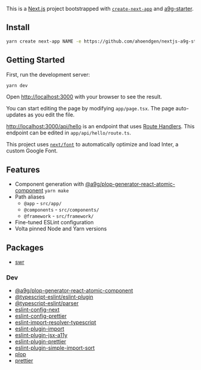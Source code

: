 This is a [Next.js](https://nextjs.org/) project bootstrapped with [`create-next-app`](https://github.com/vercel/next.js/tree/canary/packages/create-next-app) and
[a9g-starter](https://github.com/ahoendgen/nextjs-a9g-starter).

## Install

```bash
yarn create next-app NAME -e https://github.com/ahoendgen/nextjs-a9g-starter
```

## Getting Started

First, run the development server:

```bash
yarn dev
```

Open [http://localhost:3000](http://localhost:3000) with your browser to see the result.

You can start editing the page by modifying `app/page.tsx`. The page auto-updates as you edit the file.

[http://localhost:3000/api/hello](http://localhost:3000/api/hello) is an endpoint that uses [Route Handlers](https://beta.nextjs.org/docs/routing/route-handlers). This endpoint can be edited in `app/api/hello/route.ts`.

This project uses [`next/font`](https://nextjs.org/docs/basic-features/font-optimization) to automatically optimize and load Inter, a custom Google Font.

## Features

- Component generation with [@a9g/plop-generator-react-atomic-component](https://npmjs.com/package/@a9g/plop-generator-react-atomic-component) `yarn make`
- Path aliases
  - `@app` - `src/app/`
  - `@components` - `src/components/`
  - `@framework` - `src/framework/`
- Fine-tuned ESLint configuration
- Volta pinned Node and Yarn versions

## Packages

- [swr](https://npmjs.com/package/swr)

### Dev

- [@a9g/plop-generator-react-atomic-component](https://npmjs.com/package/@a9g/plop-generator-react-atomic-component)
- [@typescript-eslint/eslint-plugin](https://npmjs.com/package/@typescript-eslint/eslint-plugin)
- [@typescript-eslint/parser](https://npmjs.com/package/@typescript-eslint/parser)
- [eslint-config-next](https://npmjs.com/package/eslint-config-next)
- [eslint-config-prettier](https://npmjs.com/package/eslint-config-prettier)
- [eslint-import-resolver-typescript](https://npmjs.com/package/eslint-import-resolver-typescript)
- [eslint-plugin-import](https://npmjs.com/package/eslint-plugin-import)
- [eslint-plugin-jsx-a11y](https://npmjs.com/package/eslint-plugin-jsx-a11y)
- [eslint-plugin-prettier](https://npmjs.com/package/eslint-plugin-prettier)
- [eslint-plugin-simple-import-sort](https://npmjs.com/package/eslint-plugin-simple-import-sort)
- [plop](https://npmjs.com/package/plop)
- [prettier](https://npmjs.com/package/prettier)
